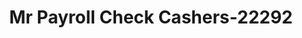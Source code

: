---
f_zip-code: 78840
f_state-code: TX
title: Mr Payroll Check Cashers-22292
f_phone: 830-774-3126
f_city-only: Del Rio
f_address: 1009 Veterans Boulevard Del Rio
f_location-unique-id: '22292'
slug: mr-payroll-check-cashers-22292
updated-on: '2024-05-30T13:46:58.046Z'
created-on: '2024-05-30T13:36:59.803Z'
published-on: '2024-05-30T13:54:32.469Z'
f_city-state: cms/city/del-rio-tx.md
f_company: cms/company/mr-payroll-check-cashers.md
f_state: cms/state/texas.md
layout: '[payday-loan].html'
tags: payday-loan
---